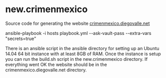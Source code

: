 # new.crimenmexico

Source code for generating the website
[crimenmexico.diegovalle.net](http://crimenmexico.diegovalle.net)

ansible-playbook -i hosts playbook.yml --ask-vault-pass --extra-vars "secrets=true"

There is an ansible script in the ansible directory for setting up an
Ubuntu 14.04 64 bit instance with at least 8GB of RAM. Once the instance is
setup you can run the build.sh script in the new.crimenmexico
directory. If everything went OK the website should be in the
crimenmexico.diegovalle.net directory.
